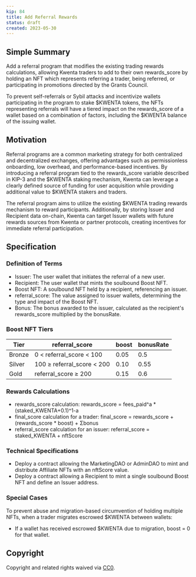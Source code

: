 ```yaml
---
kip: 84
title: Add Referral Rewards
status: draft
created: 2023-05-30
---
```


## Simple Summary

Add a referral program that modifies the existing trading rewards calculations, allowing Kwenta traders to add to their own rewards_score by holding an NFT which represents referring a trader, being referred, or participating in promotions directed by the Grants Council.

To prevent self-referrals or Sybil attacks and incentivize wallets participating in the program to stake $KWENTA tokens, the NFTs representing referrals will have a tiered impact on the rewards_score of a wallet based on a combination of factors, including the $KWENTA balance of the issuing wallet.

## Motivation

Referral programs are a common marketing strategy for both centralized and decentralized exchanges, offering advantages such as permissionless onboarding, low overhead, and performance-based incentives. By introducing a referral program tied to the rewards_score variable described in KIP-3 and the $KWENTA staking mechanism, Kwenta can leverage a clearly defined source of funding for user acquisition while providing additional value to $KWENTA stakers and traders.

The referral program aims to utilize the existing $KWENTA trading rewards mechanism to reward participants. Additionally, by storing Issuer and Recipient data on-chain, Kwenta can target Issuer wallets with future rewards sources from Kwenta or partner protocols, creating incentives for immediate referral participation.

## Specification

### Definition of Terms

- Issuer: The user wallet that initiates the referral of a new user.
- Recipient: The user wallet that mints the soulbound Boost NFT.
- Boost NFT: A soulbound NFT held by a recipient, referencing an issuer.
- referral_score: The value assigned to issuer wallets, determining the type and impact of the Boost NFT.
- Bonus: The bonus awarded to the issuer, calculated as the recipient's rewards_score multiplied by the bonusRate.

### Boost NFT Tiers

| Tier   | referral_score               | boost | bonusRate |
| ------ | ---------------------------- | ----- | --------- |
| Bronze | 0 < referral_score < 100     | 0.05  | 0.5       |
| Silver | 100 ≥ referral_score < 200   | 0.10  | 0.55      |
| Gold   | referral_score ≥ 200         | 0.15  | 0.6       |

### Rewards Calculations

- rewards_score calculation: rewards_score = fees_paid^a * (staked_KWENTA+0.1)^1-a
- final_score calculation for a trader: final_score = rewards_score + (rewards_score * boost) + Σbonus
- referral_score calculation for an issuer: referral_score = staked_KWENTA + nftScore

### Technical Specifications

- Deploy a contract allowing the MarketingDAO or AdminDAO to mint and distribute Affiliate NFTs with an nftScore value.
- Deploy a contract allowing a Recipient to mint a single soulbound Boost NFT and define an Issuer address.

### Special Cases

To prevent abuse and migration-based circumvention of holding multiple NFTs, when a trader migrates escrowed $KWENTA between wallets:
- If a wallet has received escrowed $KWENTA due to migration, boost = 0 for that wallet.

## Copyright

Copyright and related rights waived via [CC0](https://creativecommons.org/publicdomain/zero/1.0/).
